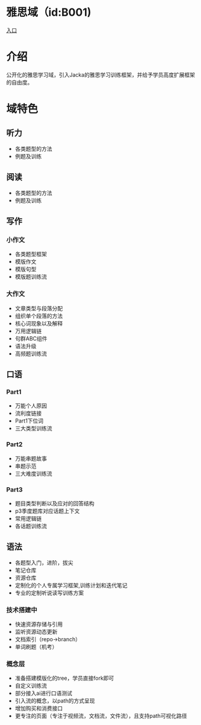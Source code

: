 # 雅思域（id:B001)
[入口](https://ejunz.com/d/B001/)

# 介绍
公开化的雅思学习域，引入Jacka的雅思学习训练框架，并给予学员高度扩展框架的自由度。

# 域特色
## 听力
- 各类题型的方法
- 例题及训练
## 阅读
- 各类题型的方法
- 例题及训练
## 写作
### 小作文
- 各类题型框架
- 模版作文
- 模版句型
- 模版题训练流
### 大作文
- 文章类型与段落分配
- 组织单个段落的方法
- 核心词现象以及解释
- 万用逻辑链
- 句群ABC组件
- 语法升级
- 高频题训练流

## 口语
### Part1
- 万能个人原因
- 流利度链接
- Part1下位词
- 三大类型训练流

### Part2
- 万能串题故事
- 串题示范
- 三大难度训练流

### Part3
- 题目类型判断以及应对的回答结构
- p3季度题库对应话题上下文
- 常用逻辑链
- 各话题训练流

## 语法


- 各题型入门，进阶，拔尖
- 笔记仓库
- 资源仓库
- 定制化的个人专属学习框架,训练计划和迭代笔记
- 专业的定制听说读写训练方案

### 技术搭建中
- 快速资源存储与引用
- 监听资源动态更新
- 文档索引（repo->branch）
- 单词刷题（机考）

### 概念层
- 准备搭建模版化的tree，学员直接fork即可
- 自定义训练流
- 部分接入ai进行口语测试
- 引入流的概念，以path的方式呈现
- 增加购买和消费接口
- 更专注的页面（专注于视频流，文档流，文件流），且支持path可视化路径
